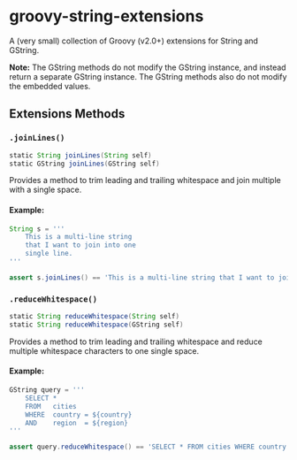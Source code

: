 # groovy-string-extensions
A (very small) collection of Groovy (v2.0+) extensions for String and GString. 

__Note:__ The GString methods do not modify the GString instance, and instead return a separate GString instance. The GString methods also do not modify the embedded values.

## Extensions Methods

### `.joinLines()`

```groovy
static String joinLines(String self)
static GString joinLines(GString self)
```

Provides a method to trim leading and trailing whitespace and join multiple with a single space.

#### Example:

```groovy
String s = '''
    This is a multi-line string
    that I want to join into one
    single line.
'''

assert s.joinLines() == 'This is a multi-line string that I want to join into one single line.'
```
    
### `.reduceWhitespace()`

```groovy
static String reduceWhitespace(String self)
static String reduceWhitespace(GString self)
```

Provides a method to trim leading and trailing whitespace and reduce multiple whitespace characters to one single space.

#### Example:

```groovy
GString query = '''
    SELECT *
    FROM   cities
    WHERE  country = ${country}
    AND    region  = ${region}
'''

assert query.reduceWhitespace() == 'SELECT * FROM cities WHERE country = ${country} AND region = ${region}'
```

